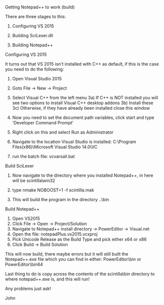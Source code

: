 Getting Notepad++ to work (build)

There are three stages to this:

1) Configuring VS 2015 

2) Building SciLexer.dll

3) Building Notepad++


Configuring VS 2015

It turns out that VS 2015 isn't installed with C++ as default, if this is the case you need to do the following:

1) Open Visual Studio 2015
2) Goto File -> New -> Project
3) Select Visual C++ from the left menu
3a) If C++ is NOT installed you will see two options to install Visual C++ desktop addons
3b) Install these
3c) Otherwise, if they have already been installed close this window

4) Now you need to set the document path variables, click start and type 'Developer Command Prompt' 
5) Right click on this and select Run as Administrator
6) Navigate to the location Visual Studio is installed:
C:\Program Files(x86)\Microsoft Visual Studio 14.0\VC
7) run the batch file:     vcvarsall.bat


Build SciLexer

1) Now navigate to the directory where you installed Notepad++, in here will be scintilla\win32

2) type     nmake NOBOOST=1 -f scintilla.mak
3) This will build the program in the directory ..\bin 


Build Notepad++

1) Open VS2015
2) Click File -> Open -> Project/Solution
3) Navigate to Notepad++ install directory -> PowerEditor -> Visual.net
4) Open the file: notepadPlus.vs2015.vcxproj
5) Pick Unicode Release as the Build Type and pick either x64 or x86
6) Click Build -> Build Solution


This will now build, there maybe errors but it will still built the Notepad++.exe file which you can find in either: PowerEditor\bin or PowerEditor\bin64 

Last thing to do is copy across the contents of the scintilla\bin directory to where notepad++.exe is, and this will run!

Any problems just ask!

John
